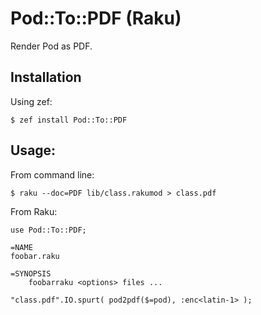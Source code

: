 # Pod::To::PDF (Raku)

Render Pod as PDF.

## Installation

Using zef:
```
$ zef install Pod::To::PDF
```

## Usage:

From command line:

    $ raku --doc=PDF lib/class.rakumod > class.pdf

From Raku:

```
use Pod::To::PDF;

=NAME
foobar.raku

=SYNOPSIS
    foobarraku <options> files ...
	
"class.pdf".IO.spurt( pod2pdf($=pod), :enc<latin-1> );
```
